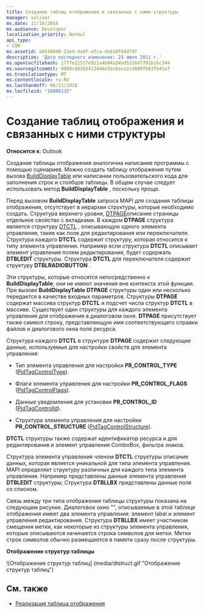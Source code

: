 ```yaml
---
title: Создание таблиц отображения и связанных с ними структуры
manager: soliver
ms.date: 11/16/2014
ms.audience: Developer
localization_priority: Normal
api_type:
- COM
ms.assetid: a8548040-13ed-4a9f-a7ca-de610f94d7df
description: 'Дата последнего изменения: 23 июля 2011 г.'
ms.openlocfilehash: 177fe21537e921a4b94a34ad531847701b16c344
ms.sourcegitcommit: 9d60cd82b5413446e5bc8ace2cd689f683fb41a7
ms.translationtype: MT
ms.contentlocale: ru-RU
ms.lasthandoff: 06/11/2018
ms.locfileid: "19808235"
---
```

# <a name="creating-display-tables-and-related-structures"></a>Создание таблиц отображения и связанных с ними структуры
  
**Относится к**: Outlook 
  
Создание таблицы отображения аналогична написание программы с помощью сценариев. Можно создать таблицу отображения путем вызова [BuildDisplayTable](builddisplaytable.md) или написании пользовательского кода для заполнения строк и столбцов таблицы. В общем случае следует использовать метод **BuildDisplayTable** , поскольку проще. 
  
Перед вызовом **BuildDisplayTable** запроса MAPI для создания таблицы отображения, отсутствует в иерархии структуры, которые необходимо создать. Структура верхнего уровня, [DTPAGE](dtpage.md)описание страницы отдельное свойство с вкладками. В каждом **DTPAGE** структура является структуру [DTCTL](dtctl.md) , описывающую одного элемента управления, такие как поле для редактирования или переключателя. Структура каждого **DTCTL** содержит структуру, которая относится к типу элемента управления. Например если структура **DTCTL** описывает элемент управления полем редактирования, будет содержать **DTBLEDIT** структуры. Структура **DTCTL** для переключателя содержит структуру **DTBLRADIOBUTTON** . 
  
Эти структуры, которые относятся непосредственно к **BuildDisplayTable**; они не имеют значения вне контекста этой функции. При вызове **BuildDisplayTable** **DTPAGE** структуры один или несколько передается в качестве входных параметров. Структуры **DTPAGE** содержат массива структур **DTCTL** и подсчет числа структур **DTCTL** в массиве. Существует один структуры для каждого элемента управления для отображения в диалоговом окне. **DTPAGE** присутствует также символ строку, представляющую имя соответствующего справки файлов и диалогового окна поля ресурса. 
  
Структура каждого **DTCTL** в структуре **DTPAGE** содержит следующие данные, используемые для настройки свойств для элемента управления: 
  
- Тип элемента управления для настройки **PR_CONTROL_TYPE** ([PidTagControlType](pidtagcontroltype-canonical-property.md)).
    
- Флаги элемента управления для настройки **PR_CONTROL_FLAGS** ([PidTagControlFlags](pidtagcontrolflags-canonical-property.md)).
    
- Данные уведомления для установки **PR_CONTROL_ID** ([PidTagControlId](pidtagcontrolid-canonical-property.md)).
    
- Структура элемента управления для настройки **PR_CONTROL_STRUCTURE** ([PidTagControlStructure](pidtagcontrolstructure-canonical-property.md)).
    
**DTCTL** структуры также содержат идентификатор ресурса и для редактирования и элемент управления ComboBox, фильтра знаков. 
  
Структура элемента управления членом **DTCTL** структуры описание данных, которая является уникальной для типа элемента управления. MAPI определяет структуру различных для каждого типа элемента управления. Например представлены данные элемента управления **DTBLEDIT** структуры; Структура **DTBLLBX** представлены данные поля со списком. 
  
Связь между три типа отображения таблицы структуры показана на следующем рисунке. Диалоговое окно "", описываемые в этой таблице отображения имеет два элемента управления: элемент label и элемент управления редактирования. Структура **DTBLLBX** имеет участником смещения метки, как некоторые из структуры элемента управления, которые описываются начинается строка символов для метки. Метки строк символов обычно размещаются в памяти сразу после структуры. 
  
**Отображение структур таблицы**
  
![Отображение структур таблиц] (media/dtstruct.gif "Отображение структур таблиц")
  
## <a name="see-also"></a>См. также

- [Реализация таблица отображения](display-table-implementation.md)

